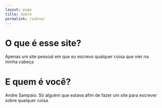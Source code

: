 ```yaml
---
layout: page
title: Sobre
permalink: /sobre/
---
```


# O que é esse site?
Apenas um site pessoal em que eu escrevo qualquer coisa que vier na minha cabeça

# E quem é você?
Andre Sampaio. Só alguém que estava afim de fazer um site para escrever sobre qualquer coisa.
